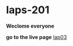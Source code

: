 # laps-201

**Weclome everyone**

**go to the live page** [lap03](https://gamer-planet.github.io/laps-201/lab02/)
